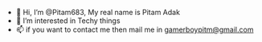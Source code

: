 - 👋 Hi, I’m @Pitam683, My real name is Pitam Adak
- 👀 I’m interested in Techy things
- 📫 if you want to contact me then mail me in gamerboypitm@gmail.com

